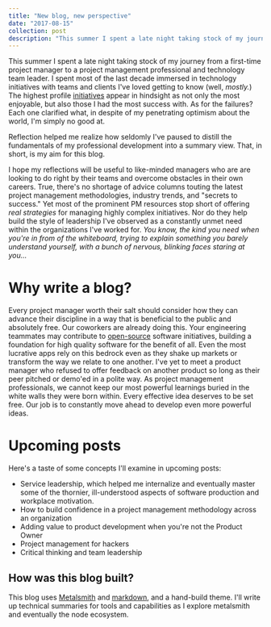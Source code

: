 ```yaml
---
title: "New blog, new perspective"
date: "2017-08-15"
collection: post
description: "This summer I spent a late night taking stock of my journey from a first-time project manager to a project management professional and technology team leader.  That's how this blog was born."
---
```


This summer I spent a late night taking stock of my journey from a first-time project manager to a project management professional and technology team leader.  I spent most of the last decade immersed in technology initiatives with teams and clients I've loved getting to know (well, *mostly.*)  The highest profile [initiatives](#) appear in hindsight as not only the most enjoyable, but also those I had the most success with.  As for the failures?  Each one clarified what, in despite of my penetrating optimism about the world, I'm simply no good at.

Reflection helped me realize how seldomly I've paused to distill the fundamentals of my professional development into a summary view.  That, in short, is my aim for this blog.  

I hope my reflections will be useful to like-minded managers who are are looking to do right by their teams and overcome obstacles in their own careers.  True,
there's no shortage of advice columns touting the latest project management methodologies, industry trends, and "secrets to success."  Yet most of the prominent PM resources stop short of offering *real strategies* for managing highly complex initiatives.  Nor do they help build the style of leadership I've observed as a constantly unmet need within the organizations I've worked for.  *You know, the kind you need when you're in from of the whiteboard, trying to explain something you barely understand yourself, with a bunch of nervous, blinking faces staring at you...*

# Why write a blog?

Every project manager worth their salt should consider how they can advance their discipline in a way that is beneficial to the public and absolutely free.  Our coworkers are already doing this.  Your engineering teammates may contribute to [open-source](http://tom.preston-werner.com/2011/11/22/open-source-everything.html) software initiatives, building a foundation for high quality software for the benefit of all.  Even the most lucrative apps rely on this bedrock even as they shake up markets or transform the way we relate to one another.  I've yet to meet a product manager who refused to offer feedback on another product so long as their peer pitched or demo'ed in a polite way.  As project management professionals, we cannot keep our most powerful learnings buried in the white walls they were born within.  Every effective idea deserves to be set free.  Our job is to constantly move ahead to develop even more powerful ideas.

# Upcoming posts
Here's a taste of some concepts I'll examine in upcoming posts:

- Service leadership, which helped me internalize and eventually master some of the thornier, ill-understood aspects of software production and workplace motivation.
- How to build confidence in a project management methodology across an organization
- Adding value to product development when you're not the Product Owner
- Project management for hackers
- Critical thinking and team leadership

## How was this blog built?

This blog uses [Metalsmith](http://www.metalsmith.io//) and [markdown](https://en.wikipedia.org/wiki/Markdown), and a hand-build theme.  I'll write up technical summaries for tools and capabilities as I explore metalsmith and eventually the node ecosystem.